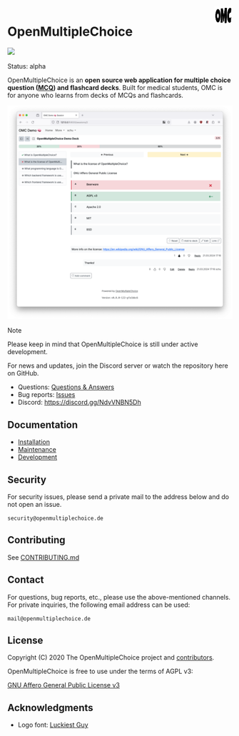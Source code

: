 <img align="right" width="40" height="40" src="https://raw.githubusercontent.com/openmultiplechoice/openmultiplechoice/master/logo/omc-white-bg.png#gh-light-mode-only">

# OpenMultipleChoice

![](https://github.com/openmultiplechoice/openmultiplechoice/actions/workflows/ci.yml/badge.svg?branch=master)

Status: alpha

OpenMultipleChoice is an **open source web application for multiple choice
question ([MCQ](https://en.wikipedia.org/wiki/Multiple_choice)) and flashcard
decks**. Built for medical students, OMC is for anyone who learns from decks of
MCQs and flashcards.

![](docs/images/omc-screenshot.png)

> [!NOTE]
> Please keep in mind that OpenMultipleChoice is still under active development.

For news and updates, join the Discord server or watch the repository here on
GitHub.

* Questions: [Questions & Answers](https://github.com/openmultiplechoice/openmultiplechoice/discussions/categories/q-a)
* Bug reports: [Issues](https://github.com/openmultiplechoice/openmultiplechoice/issues)
* Discord: https://discord.gg/NdvVNBN5Dh

## Documentation

* [Installation](docs/installation.md)
* [Maintenance](docs/maintenance.md)
* [Development](docs/development.md)

## Security

For security issues, please send a private mail to the address below and do not
open an issue.

```
security@openmultiplechoice.de
```

## Contributing

See [CONTRIBUTING.md](CONTRIBUTING.md)

## Contact

For questions, bug reports, etc., please use the above-mentioned channels. For
private inquiries, the following email address can be used:

```
mail@openmultiplechoice.de
```

## License

Copyright (C) 2020 The OpenMultipleChoice project and [contributors](https://github.com/openmultiplechoice/openmultiplechoice/graphs/contributors).

OpenMultipleChoice is free to use under the terms of AGPL v3:

[GNU Affero General Public License v3](https://www.gnu.org/licenses/agpl-3.0.en.html)

## Acknowledgments

* Logo font: [Luckiest Guy](https://fonts.google.com/specimen/Luckiest+Guy)
